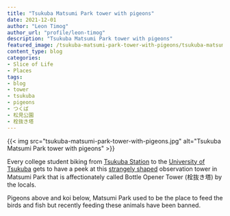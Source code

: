```yaml
---
title: "Tsukuba Matsumi Park tower with pigeons"
date: 2021-12-01
author: "Leon Timog"
author_url: "profile/leon-timog"
description: "Tsukuba Matsumi Park tower with pigeons"
featured_image: /tsukuba-matsumi-park-tower-with-pigeons/tsukuba-matsumi-park-tower-with-pigeons.jpg"
content_type: blog
categories:
- Slice of Life
- Places
tags:
- blog
- tower
- tsukuba
- pigeons
- つくば
- 松見公園
- 栓抜き塔
---
```

{{< img src="tsukuba-matsumi-park-tower-with-pigeons.jpg" alt="Tsukuba Matsumi Park tower with pigeons" >}}

Every college student biking from [Tsukuba Station](https://en.wikipedia.org/wiki/Tsukuba_Station) to the [University of Tsukuba](https://www.tsukuba.ac.jp/en/) gets to have a peek at this [strangely shaped](https://dailyportalz.jp/b/cs/mitekite/detail/080219057745/1.htm) observation tower in Matsumi Park that is affectionately called Bottle Opener Tower (栓抜き塔) by the locals.

Pigeons above and koi below, Matsumi Park used to be the place to feed the birds and fish but recently feeding these animals have been banned.